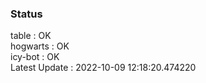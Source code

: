 ### Status


table : OK  
hogwarts : OK  
icy-bot : OK  
Latest Update : 2022-10-09 12:18:20.474220
